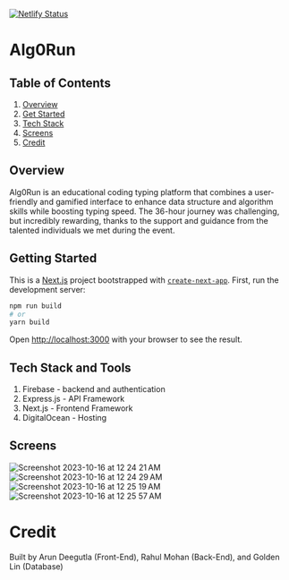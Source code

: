 [![Netlify Status](https://api.netlify.com/api/v1/badges/c59728b2-968b-43a3-aa18-1220fce1cff7/deploy-status)](https://app.netlify.com/sites/alg0run/deploys)

# Alg0Run

## Table of Contents

1. [Overview](#Overview)
2. [Get Started](#Getting-Started)
3. [Tech Stack](#Tech-Stack-and-Tools)
4. [Screens](#Screens)
5. [Credit](#Credit)

## Overview

Alg0Run is an educational coding typing platform that combines a user-friendly and gamified interface to enhance data structure and algorithm skills while boosting typing speed. The 36-hour journey was challenging, but incredibly rewarding, thanks to the support and guidance from the talented individuals we met during the event.

## Getting Started

This is a [Next.js](https://nextjs.org/) project bootstrapped with [`create-next-app`](https://github.com/vercel/next.js/tree/canary/packages/create-next-app).
First, run the development server:

```bash
npm run build
# or
yarn build
```

Open [http://localhost:3000](http://localhost:3000) with your browser to see the result.

## Tech Stack and Tools

1. Firebase - backend and authentication
2. Express.js - API Framework
3. Next.js - Frontend Framework
4. DigitalOcean - Hosting

## Screens

![Screenshot 2023-10-16 at 12 24 21 AM](https://github.com/arundeegutla/Alg0Run/assets/55728123/aa603029-2859-4945-8313-29f723c29300)
![Screenshot 2023-10-16 at 12 24 29 AM](https://github.com/arundeegutla/Alg0Run/assets/55728123/2307138e-d3a8-4616-b44c-0241d86840da)
![Screenshot 2023-10-16 at 12 25 19 AM](https://github.com/arundeegutla/Alg0Run/assets/55728123/e0083a04-bcc9-4a62-98ab-b335f6dbf769)
![Screenshot 2023-10-16 at 12 25 57 AM](https://github.com/arundeegutla/Alg0Run/assets/55728123/e183d92b-302f-4d08-bbac-e88c35b8e8fe)

# Credit

Built by Arun Deegutla (Front-End), Rahul Mohan (Back-End), and Golden Lin (Database)
